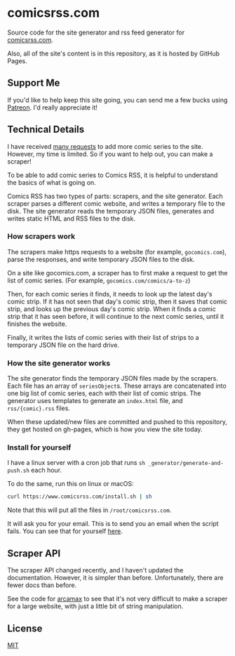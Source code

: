 # comicsrss.com

Source code for the site generator and rss feed generator for [comicsrss.com](https://www.comicsrss.com).

Also, all of the site's content is in this repository, as it is hosted by GitHub Pages.



## Support Me

If you'd like to help keep this site going, you can send me a few bucks using [Patreon](https://www.patreon.com/bePatron?u=6855838). I'd really appreciate it!


<!-- Try to cut down on all these unnecessary details...
Why do I need to explain the inner workings of the entire thing before giving them the API to try it out?

Probably trim these sections down sometime later... -->

## Technical Details

I have received [many requests](https://github.com/ArtskydJ/comicsrss.com/issues/86) to add more comic series to the site. However, my time is limited. So if you want to help out, you can make a scraper!

To be able to add comic series to Comics RSS, it is helpful to understand the basics of what is going on.

Comics RSS has two types of parts: scrapers, and the site generator. Each scraper parses a different comic website, and writes a temporary file to the disk. The site generator reads the temporary JSON files, generates and writes static HTML and RSS files to the disk.



### How scrapers work

The scrapers make https requests to a website (for example, `gocomics.com`), parse the responses, and write temporary JSON files to the disk.

On a site like gocomics.com, a scraper has to first make a request to get the list of comic series. (For example, `gocomics.com/comics/a-to-z`)

Then, for each comic series it finds, it needs to look up the latest day's comic strip. If it has not seen that day's comic strip, then it saves that comic strip, and looks up the previous day's comic strip. When it finds a comic strip that it has seen before, it will continue to the next comic series, until it finishes the website.

Finally, it writes the lists of comic series with their list of strips to a temporary JSON file on the hard drive.



### How the site generator works

The site generator finds the temporary JSON files made by the scrapers. Each file has an array of `seriesObject`s. These arrays are concatenated into one big list of comic series, each with their list of comic strips. The generator uses templates to generate an `index.html` file, and `rss/{comic}.rss` files.

When these updated/new files are committed and pushed to this repository, they get hosted on gh-pages, which is how you view the site today.



### Install for yourself

I have a linux server with a cron job that runs `sh _generator/generate-and-push.sh` each hour.

To do the same, run this on linux or macOS:

```sh
curl https://www.comicsrss.com/install.sh | sh
```

Note that this will put all the files in `/root/comicsrss.com`.

It will ask you for your email. This is to send you an email when the script fails.
You can see that for yourself [here](https://github.com/ArtskydJ/comicsrss.com/blob/gh-pages/install.sh).



## Scraper API

The scraper API changed recently, and I haven't updated the documentation. However, it is simpler than before. Unfortunately, there are fewer docs than before.

See the code for [arcamax](https://github.com/ArtskydJ/comicsrss.com/tree/gh-pages/_generator/scrapers/arcamax.js) to see that it's not very difficult to make a scraper for a large website, with just a little bit of string manipulation.

<!--
### Example

To add a scraper for a website that hosts one comic strip, and shows multiple strips one one page.

1. Clone this repository
2. Create a folder in `_generator/scrapers`
3. Copy the `_generator/scrapers/dilbert/http-get.js` file, and paste it into your new folder
4. Copy the `_generator/scrapers/dilbert/merge.js` file, and paste it into your new folder
5. Create an `index.js` file in your new folder. Copy the javascript below

```js
// index.js
// modify as needed
const httpGet = require('./http-get.js')
const mergeStrips = require('./merge.js')

module.exports = function main(cachedSeriesObjects) {
  return httpGet('https://example.com').then(function (html) {
    // parse the html, and turn it into an array of comic strips
    const newStrips = html
      .match(/<div class="comics">([\w\W]+)<footer>/)[1] // grab the middle
      .split(/<\/div><div class="comic">/) // split up the comic strips
      .map(function (comicStripHtml) { // parse!
        // do some string parsing, or regex matching
        return {
          url: comicStripHtml.match(/<a href="([^"]+)">Permalink/)[1],
          date: comicStripHtml.match(/<img src="([^"]+)"/)[1],
          imageUrl: comicStripHtml.match(/<img .+ title="Comic for (\d\d\d\d-\d\d-\d\d)"/)[1]
        }
      })

    return {
      'mycomicstrip': {
        title: 'My Comic Strip',
        author: 'Author Name',
        url: 'https://example.com/',
        imageUrl: 'https://example.com/my_comic_strip-large.jpg',
        strips: mergeStrips(cachedSeriesObjects['mycomicstrip'].strips, newStrips)
      }
    }
  })
}
```



### More examples

#### Dilbert
You can find the code [here](https://github.com/ArtskydJ/comicsrss.com/tree/gh-pages/_generator/scrapers/dilbert). It is quite similar to the example above. Dilbert was quite easy because with one https request, I can parse 3 comic strips. (If you load the website, you'll see that it has javascript infinite-scrolling.) I haven't bothered adding the feature to navigate the back-catalog.


#### Go Comics

You can also find the code [here](https://github.com/ArtskydJ/comicsrss.com/tree/gh-pages/_generator/scrapers/gocomics). It is much more complicated since it hosts multiple comic strips. It is also more complicated since it is written to navigate the back-catalog of comic strips as needed. Each gocomics.com comic strip page only shows one comic strip at a time.

My scraper could stop working if gocomics.com changes their website. If I don't fix it for 3 days, and if my scraper only looked at the latest comic strip, then I would permanently miss a few days of comic strips. That is why it is important to be able to navigate the back-catalog.



### `index.js` file

Each folder inside `_generator/scrapers` must have an `index.js` file in it.

The `index.js` file's must do something like this:

```js
module.export = function main(cachedSeriesObjects) { // this might be up-to-date, or it might not be.
  // request and parse comic website, and add any new comic strips to the cachedSeriesObjects object (or a copy, it doesn't matter)
  return promise // this promise resolves with the updated seriesObjects
}
```

A corresponding temp file is parsed to an array of `seriesObject`s, and the array is passed to `main(seriesObjects)`



### `cachedSeriesObjects` object

This is an object that holds a bunch of `seriesObject`s based on an ID. The ID will be used as a [slug](https://en.wikipedia.org/wiki/Clean_URL#Slug) in the rss page. Example: `calvinandhobbes`

```jsonc
{
  "calvinandhobbes": { /* seriesObject */ },
  "dilbert": { /* seriesObject */ },
  /* more... */
}
```

### `seriesObject` object

Properties of `seriesObject`:

- `title` string - The title of the series. Example: `Calvin and Hobbes`
- `author` string - The comic series author's name. Example: `Bill Watterson`
- `url` string - A URL for the whole series. This should be a web page that represents the whole comic series. Example: `https://www.gocomics.com/calvinandhobbes/about`
- `imageUrl` string - A URL for an image that represents the whole comic series.
- `strips` array - An array of `strip` objects. See below



### `strip` object

- `url` string - Permalink to the specific comic strip. 
- `date` string - The date that the comic strip was published. (Not the date it was scraped.) Formatted as `yyyy-mm-dd`
- `imageUrl` string - The URL of the image of the actual comic strip. Example: `https://assets.amuniversal.com/00e343804e6d013797bd005056a9545d`
-->


## License

[MIT](https://choosealicense.com/licenses/mit/)
